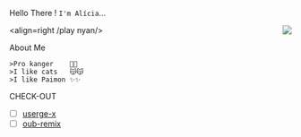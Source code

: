 
Hello There ! ```I'm Alícia```...




<img align=right src='https://github.githubassets.com/images/mona-whisper.gif'/>

<align=right /play nyan/>

About Me 

```
>Pro kanger    🙁🙁
>I like cats   😽😽
>I like Paimon ✨✨
```



CHECK-OUT

- [ ] [userge-x](https://github.com/code-rgb/Userge-X)
- [ ] [oub-remix](https://github.com/sahyam2019/oub-remix)
